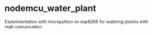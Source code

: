 # nodemcu_water_plant

Experimentation with micropython on esp8266 for watering plantrs with mqtt comunication
